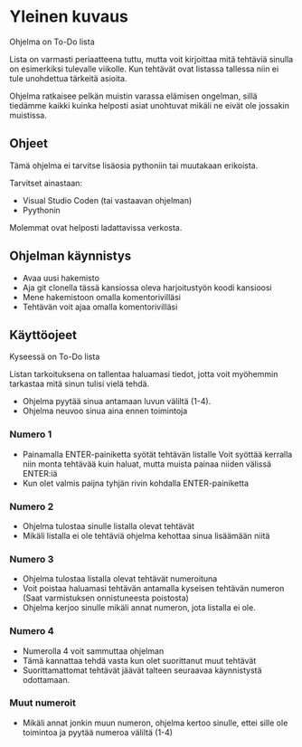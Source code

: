 
# Yleinen kuvaus

Ohjelma on To-Do lista

Lista on varmasti periaatteena tuttu, mutta voit kirjoittaa mitä tehtäviä sinulla on esimerkiksi tulevalle viikolle. Kun tehtävät ovat listassa tallessa niin ei tule unohdettua tärkeitä asioita.

Ohjelma ratkaisee pelkän muistin varassa elämisen ongelman, sillä tiedämme kaikki kuinka helposti asiat unohtuvat mikäli ne eivät ole jossakin muistissa.

## Ohjeet

Tämä ohjelma ei tarvitse lisäosia pythoniin tai muutakaan erikoista.

Tarvitset ainastaan:

* Visual Studio Coden (tai vastaavan ohjelman)
* Pyythonin

Molemmat ovat helposti ladattavissa verkosta.
## Ohjelman käynnistys

* Avaa uusi hakemisto
* Aja git clonella tässä kansiossa oleva harjoitustyön koodi kansioosi
* Mene hakemistoon omalla komentorivilläsi
* Tehtävän voit ajaa omalla komentorivilläsi

## Käyttöojeet

Kyseessä on To-Do lista

Listan tarkoituksena on tallentaa haluamasi tiedot, jotta voit myöhemmin tarkastaa mitä sinun tulisi vielä tehdä.

* Ohjelma pyytää sinua antamaan luvun väliltä (1-4).
* Ohjelma neuvoo sinua aina ennen toimintoja
### Numero 1
* Painamalla ENTER-painiketta syötät tehtävän listalle
Voit syöttää kerralla niin monta tehtävää kuin haluat, mutta muista painaa niiden välissä ENTER:iä
* Kun olet valmis paijna tyhjän rivin kohdalla ENTER-painiketta

### Numero 2
* Ohjelma tulostaa sinulle listalla olevat tehtävät
* Mikäli listalla ei ole tehtäviä ohjelma kehottaa sinua lisäämään niitä

### Numero 3
* Ohjelma tulostaa listalla olevat tehtävät numeroituna
* Voit poistaa haluamasi tehtävän antamalla kyseisen tehtävän numeron (Saat varmistuksen onnistuneesta poistosta)
* Ohjelma kerjoo sinulle mikäli annat numeron, jota listalla ei ole.

### Numero 4

* Numerolla 4 voit sammuttaa ohjelman
* Tämä kannattaa tehdä vasta kun olet suorittanut muut tehtävät
* Suorittamattomat tehtävät jäävät talteen seuraavaa käynnistystä odottamaan.

### Muut numeroit
* Mikäli annat jonkin muun numeron, ohjelma kertoo sinulle, ettei sille ole toimintoa ja pyytää numeroa väliltä (1-4)

